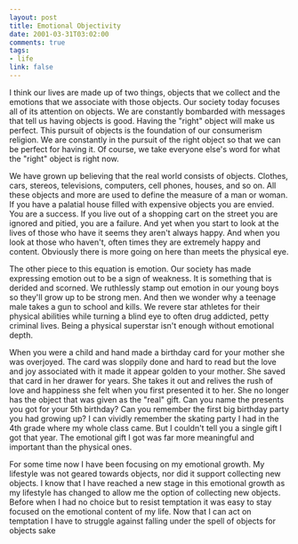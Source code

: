```yaml
--- 
layout: post
title: Emotional Objectivity
date: 2001-03-31T03:02:00
comments: true
tags:
- life
link: false
---
```

I think our lives are made up of two things, objects that we collect and the emotions that we associate with those objects. Our society today focuses all of its attention on objects. We are constantly bombarded with messages that tell us having objects is good. Having the "right" object will make us perfect. This pursuit of objects is the foundation of our consumerism religion. We are constantly in the pursuit of the right object so that we can be perfect for having it. Of course, we take everyone else's word for what the "right" object is right now.

We have grown up believing that the real world consists of objects. Clothes, cars, stereos, televisions, computers, cell phones, houses, and so on. All these objects and more are used to define the measure of a man or woman. If you have a palatial house filled with expensive objects you are envied. You are a success. If you live out of a shopping cart on the street you are ignored and pitied, you are a failure. And yet when you start to look at the lives of those who have it seems they aren't always happy. And when you look at those who haven't, often times they are extremely happy and content. Obviously there is more going on here than meets the physical eye.

The other piece to this equation is emotion. Our society has made expressing emotion out to be a sign of weakness. It is something that is derided and scorned. We ruthlessly stamp out emotion in our young boys so they'll grow up to be strong men. And then we wonder why a teenage male takes a gun to school and kills. We revere star athletes for their physical abilities while turning a blind eye to often drug addicted, petty criminal lives. Being a physical superstar isn't enough without emotional depth.

When you were a child and hand made a birthday card for your mother she was overjoyed. The card was sloppily done and hard to read but the love and joy associated with it made it appear golden to your mother. She saved that card in her drawer for years. She takes it out and relives the rush of love and happiness she felt when you first presented it to her. She no longer has the object that was given as the "real" gift. Can you name the presents you got for your 5th birthday? Can you remember the first big birthday party you had growing up? I can vividly remember the skating party I had in the 4th grade where my whole class came. But I couldn't tell you a single gift I got that year. The emotional gift I got was far more meaningful and important than the physical ones.

For some time now I have been focusing on my emotional growth. My lifestyle was not geared towards objects, nor did it support collecting new objects. I know that I have reached a new stage in this emotional growth as my lifestyle has changed to allow me the option of collecting new objects. Before when I had no choice but to resist temptation it was easy to stay focused on the emotional content of my life. Now that I can act on temptation I have to struggle against falling under the spell of objects for objects sake
